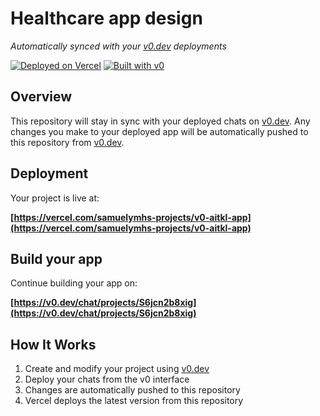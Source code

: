 # Healthcare app design

_Automatically synced with your [v0.dev](https://v0.dev) deployments_

[![Deployed on Vercel](https://img.shields.io/badge/Deployed%20on-Vercel-black?style=for-the-badge&logo=vercel)](https://vercel.com/samuelymhs-projects/v0-aitkl-app)
[![Built with v0](https://img.shields.io/badge/Built%20with-v0.dev-black?style=for-the-badge)](https://v0.dev/chat/projects/S6jcn2b8xig)

## Overview

This repository will stay in sync with your deployed chats on [v0.dev](https://v0.dev).
Any changes you make to your deployed app will be automatically pushed to this repository from [v0.dev](https://v0.dev).

## Deployment

Your project is live at: 

**[https://vercel.com/samuelymhs-projects/v0-aitkl-app](https://vercel.com/samuelymhs-projects/v0-aitkl-app)**

## Build your app

Continue building your app on:

**[https://v0.dev/chat/projects/S6jcn2b8xig](https://v0.dev/chat/projects/S6jcn2b8xig)**

## How It Works

1. Create and modify your project using [v0.dev](https://v0.dev)
2. Deploy your chats from the v0 interface
3. Changes are automatically pushed to this repository
4. Vercel deploys the latest version from this repository
